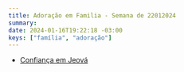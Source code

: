 ```yaml
---
title: Adoração em Familia - Semana de 22012024
summary:
date: 2024-01-16T19:22:18 -03:00
keys: ["família", "adoração"]
---
```


- [Confiança em Jeová](https://wol.jw.org/pt/wol/d/r5/lp-t/1102021624)
